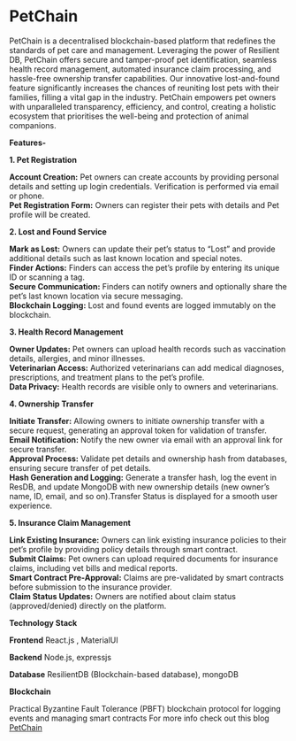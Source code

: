 # PetChain
PetChain is a decentralised blockchain-based platform that redefines the standards of pet care and management. Leveraging the power of Resilient DB, PetChain offers secure and tamper-proof pet identification, seamless health record management, automated insurance claim processing, and hassle-free ownership transfer capabilities. Our innovative lost-and-found feature significantly increases the chances of reuniting lost pets with their families, filling a vital gap in the industry. PetChain empowers pet owners with unparalleled transparency, efficiency, and control, creating a holistic ecosystem that prioritises the well-being and protection of animal companions.

**Features-**

**1. Pet Registration**

**Account Creation:** Pet owners can create accounts by providing personal details and setting up login credentials. Verification is performed via email or phone.<br>
**Pet Registration Form:** Owners can register their pets with details and Pet profile will be created.<br>

**2. Lost and Found Service** 

**Mark as Lost:** Owners can update their pet’s status to “Lost” and provide additional details such as last known location and special notes.<br>
**Finder Actions:** Finders can access the pet’s profile by entering its unique ID or scanning a tag.<br>
**Secure Communication:** Finders can notify owners and optionally share the pet’s last known location via secure messaging.<br>
**Blockchain Logging:** Lost and found events are logged immutably on the blockchain.

**3. Health Record Management**

**Owner Updates:** Pet owners can upload health records such as vaccination details, allergies, and minor illnesses.<br>
**Veterinarian Access:** Authorized veterinarians can add medical diagnoses, prescriptions, and treatment plans to the pet’s profile.<br>
**Data Privacy:** Health records are visible only to owners and veterinarians.<br>

**4. Ownership Transfer**

**Initiate Transfer:** Allowing owners to initiate ownership transfer with a secure request, generating an approval token for validation of transfer.<br>
**Email Notification:** Notify the new owner via email with an approval link for secure transfer.<br>
**Approval Process:** Validate pet details and ownership hash from databases, ensuring secure transfer of pet details.<br>
**Hash Generation and Logging:** Generate a transfer hash, log the event in ResDB, and update MongoDB with new ownership details (new owner’s name, ID, email, and so on).Transfer Status is displayed for a smooth user experience.

**5. Insurance Claim Management**

**Link Existing Insurance:** Owners can link existing insurance policies to their pet’s profile by providing policy details through smart contract. <br>
**Submit Claims:** Pet owners can upload required documents for insurance claims, including vet bills and medical reports. <br>
**Smart Contract Pre-Approval:** Claims are pre-validated by smart contracts before submission to the insurance provider.<br>
**Claim Status Updates:** Owners are notified about claim status (approved/denied) directly on the platform.<br>

**Technology Stack**

**Frontend**
React.js , MaterialUI

**Backend**
Node.js, expressjs

**Database**
ResilientDB (Blockchain-based database), mongoDB

**Blockchain** 

Practical Byzantine Fault Tolerance (PBFT)  blockchain protocol for logging events and managing smart contracts
For more info check out this blog [PetChain](https://blog.resilientdb.com/2024/12/08/PetChain.html)
